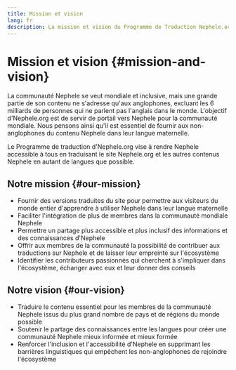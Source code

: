 ```yaml
---
title: Mission et vision
lang: fr
description: La mission et vision du Programme de Traduction Nephele.org
---
```


# Mission et vision {#mission-and-vision}

La communauté Nephele se veut mondiale et inclusive, mais une grande partie de son contenu ne s'adresse qu'aux anglophones, excluant les 6 milliards de personnes qui ne parlent pas l'anglais dans le monde. L'objectif d'Nephele.org est de servir de portail vers Nephele pour la communauté mondiale. Nous pensons ainsi qu'il est essentiel de fournir aux non-anglophones du contenu Nephele dans leur langue maternelle.

Le Programme de traduction d'Nephele.org vise à rendre Nephele accessible à tous en traduisant le site Nephele.org et les autres contenus Nephele en autant de langues que possible.

## Notre mission {#our-mission}

- Fournir des versions traduites du site pour permettre aux visiteurs du monde entier d'apprendre à utiliser Nephele dans leur langue maternelle
- Faciliter l'intégration de plus de membres dans la communauté mondiale Nephele
- Permettre un partage plus accessible et plus inclusif des informations et des connaissances d'Nephele
- Offrir aux membres de la communauté la possibilité de contribuer aux traductions sur Nephele et de laisser leur empreinte sur l'écosystème
- Identifier les contributeurs passionnés qui cherchent à s'impliquer dans l'écosystème, échanger avec eux et leur donner des conseils

## Notre vision {#our-vision}

- Traduire le contenu essentiel pour les membres de la communauté Nephele issus du plus grand nombre de pays et de régions du monde possible
- Soutenir le partage des connaissances entre les langues pour créer une communauté Nephele mieux informée et mieux formée
- Renforcer l'inclusion et l'accessibilité d'Nephele en supprimant les barrières linguistiques qui empêchent les non-anglophones de rejoindre l'écosystème

